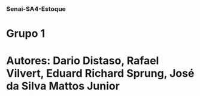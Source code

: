 ### Senai-SA4-Estoque
# Grupo 1
# Autores: Dario Distaso, Rafael Vilvert, Eduard Richard Sprung, José da Silva Mattos Junior
